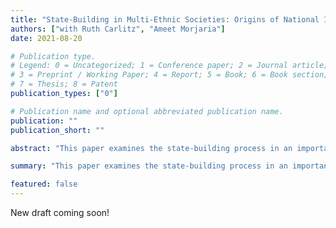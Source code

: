 ```yaml
---
title: "State-Building in Multi-Ethnic Societies: Origins of National Identity in Tanzania"
authors: ["with Ruth Carlitz", "Ameet Morjaria"]
date: 2021-08-20

# Publication type.
# Legend: 0 = Uncategorized; 1 = Conference paper; 2 = Journal article;
# 3 = Preprint / Working Paper; 4 = Report; 5 = Book; 6 = Book section;
# 7 = Thesis; 8 = Patent
publication_types: ["0"]

# Publication name and optional abbreviated publication name.
publication: ""
publication_short: ""

abstract: "This paper examines the state-building process in an important context: the founding of new, multi-ethnic states in post-colonial Africa. We study the Ujamaa reforms in Tanzania in 1970--1981, one of the largest nation-building policy experiments in recent history. The reforms dramatically altered the nature of public education by changing the content of the curriculum and expanding access to schooling. To implement the reforms, the Tanzanian government used a concurrent policy, known as villagization, which forced much of the country's population to live together in government administrated villages. We combine differences in the intensity of villagization across districts with differences across school cohorts, induced by the timing of the policy, to identify the effect of Ujamaa on citizens' attitudes. We show persistent, positive effects on citizens' identification with the nation, as measured both by survey responses and ethnic intermarriage. Treated cohorts are also more likely to express positive views for a strong central state and less likely to question state authority."

summary: "This paper examines the state-building process in an important context: the founding of new, multi-ethnic states in post-colonial Africa. We study the Ujamaa reforms in Tanzania in 1970--1981, one of the largest nation-building policy experiments in recent history. The reforms dramatically altered the nature of public education by changing the content of the curriculum and expanding access to schooling. To implement the reforms, the Tanzanian government used a concurrent policy, known as villagization, which forced much of the country's population to live together in government administrated villages. We combine differences in the intensity of villagization across districts with differences across school cohorts, induced by the timing of the policy, to identify the effect of Ujamaa on citizens' attitudes. We show persistent, positive effects on citizens' identification with the nation, as measured both by survey responses and ethnic intermarriage. Treated cohorts are also more likely to express positive views for a strong central state and less likely to question state authority."

featured: false
---
```


New draft coming soon!
